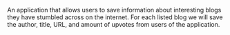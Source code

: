 An application that allows users to save information about interesting blogs they have stumbled across on the internet. For each listed blog we will save the author, title, URL, and amount of upvotes from users of the application.